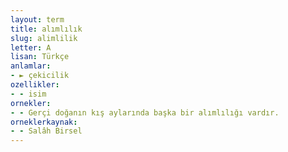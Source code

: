 ```yaml
---
layout: term
title: alımlılık
slug: alimlilik
letter: A
lisan: Türkçe
anlamlar:
- ► çekicilik
ozellikler:
- - isim
ornekler:
- - Gerçi doğanın kış aylarında başka bir alımlılığı vardır.
orneklerkaynak:
- - Salâh Birsel
---
```

